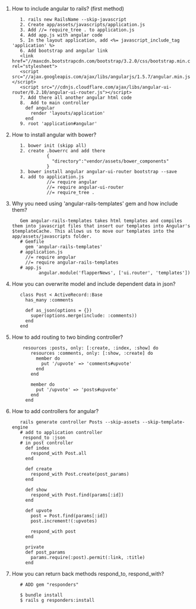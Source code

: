 1. How to include angular to rails? (first method)
          
          1. rails new RailsName --skip-javascript
          2. Create app/assets/javascripts/application.js
          3. Add //= require_tree . to application.js
          4. Add app.js with angular code
          5. In the layout application, add <%= javascript_include_tag 'application' %>
          6. Add bootstrap and angular link
          <link href="//maxcdn.bootstrapcdn.com/bootstrap/3.2.0/css/bootstrap.min.css" rel="stylesheet">
          <script src="//ajax.googleapis.com/ajax/libs/angularjs/1.5.7/angular.min.js"></script>
          <script src="//cdnjs.cloudflare.com/ajax/libs/angular-ui-router/0.2.10/angular-ui-router.js"></script>
          7. Add there all another angular html code
          8.  Add to main controller
            def angular
              render 'layouts/application'
            end
          9. root 'application#angular'
2. How to install angular with bower?
          
          1. bower init (skipp all)
          2. create .bowerrc and add there
                    {
                      "directory":"vendor/assets/bower_components"
                    }
          3. bower install angular angular-ui-router bootstrap --save
          4. add to application.js 
                    //= require angular
                    //= require angular-ui-router
                    //= require_tree .
3. Why you need using 'angular-rails-templates' gem and how include them?
          
          Gem angular-rails-templates takes html templates and compiles them into javascript files that insert our templates into Angular's $templateCache. This allows us to move our templates into the app/assets/javascripts folder.
          # Gemfile
            gem 'angular-rails-templates'
          # application.js
            //= require angular
            //= require angular-rails-templates
          # app.js
                 angular.module('flapperNews', ['ui.router', 'templates'])
                           
4. How you can overwrite model and include dependent data in json?
          
          class Post < ActiveRecord::Base
            has_many :comments

            def as_json(options = {})
              super(options.merge(include: :comments))
            end
          end
5. How to add routing to two binding controller?
           
           resources :posts, only: [:create, :index, :show] do
              resources :comments, only: [:show, :create] do
                member do
                  put '/upvote' => 'comments#upvote'
                end
              end

              member do
                put '/upvote' => 'posts#upvote'
              end
            end
6. How to add controllers for angular?
          
          rails generate controller Posts --skip-assets --skip-template-engine
          # add to application controller
           respond_to :json
          # in post controller
            def index
              respond_with Post.all
            end

            def create
              respond_with Post.create(post_params)
            end

            def show
              respond_with Post.find(params[:id])
            end

            def upvote
              post = Post.find(params[:id])
              post.increment!(:upvotes)

              respond_with post
            end

            private
            def post_params
              params.require(:post).permit(:link, :title)
            end
7. How you can return back methods respond_to, respond_with?
          
          # ADD gem "responders"
          
          $ bundle install
          $ rails g responders:install
